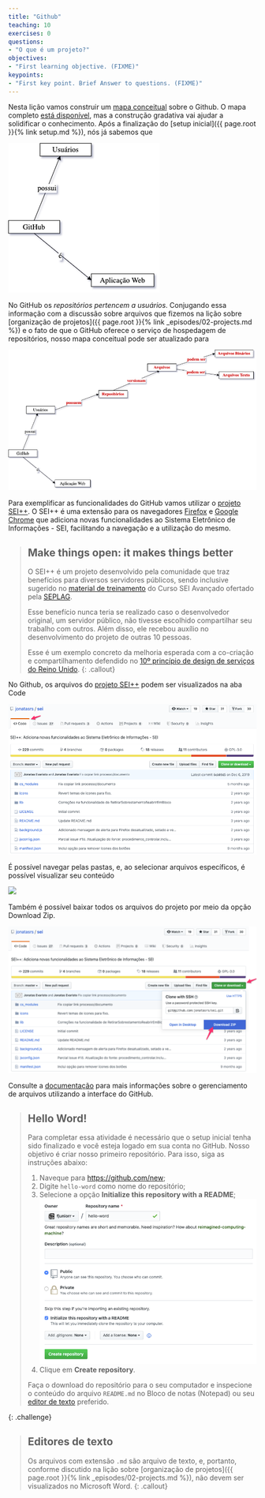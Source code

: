 ```yaml
---
title: "Github"
teaching: 10
exercises: 0
questions:
- "O que é um projeto?"
objectives:
- "First learning objective. (FIXME)"
keypoints:
- "First key point. Brief Answer to questions. (FIXME)"
---
```


Nesta lição vamos construir um [mapa conceitual](https://pt.wikipedia.org/wiki/Mapa_conceitual) sobre o Github. O mapa completo [está disponível](<https://app.diagrams.net/#G1KVuDAjSir8Vvkw_p5wxZueIQ9xKm3BYn>), mas a construção gradativa vai ajudar a solidificar o conhecimento. Após a finalização do [setup inicial]({{ page.root }}{% link setup.md %}), nós já sabemos que

![](../fig/Github-essential_01.png)

No GitHub os _repositórios pertencem a usuários_. Conjugando essa informação com a discussão sobre arquivos que fizemos na lição sobre [organização de projetos]({{ page.root }}{% link _episodes/02-projects.md %}) e o fato de que o GitHub oferece o serviço de hospedagem de repositórios, nosso mapa conceitual pode ser atualizado para

![](../fig/Github-essential_02.png)

Para exemplificar as funcionalidades do GitHub vamos utilizar o [projeto SEI++](https://github.com/jonatasrs/sei). O SEI++ é uma extensão para os navegadores [Firefox](https://developer.mozilla.org/en-US/docs/Mozilla/Add-ons/WebExtensions/Your_first_WebExtension) e [Google Chrome](https://developer.chrome.com/extensions) que adiciona novas funcionalidades ao Sistema Eletrônico de Informações - SEI, facilitando a navegação e a utilização do mesmo. 

> ## Make things open: it makes things better
>
> O SEI++ é um projeto desenvolvido pela comunidade que traz benefícios para diversos servidores públicos, sendo inclusive sugerido no [material de treinamento](http://planejamento.mg.gov.br/sites/default/files/documentos/gestao-governamental/gestao-de-ti/apresentacao_sei_avancado_0.pptx) do Curso SEI Avançado ofertado pela [SEPLAG](http://www.planejamento.mg.gov.br/pagina/gestao-governamental/sei/sistema-eletronico-de-informacoes). 
>
> Esse benefício nunca teria se realizado caso o desenvolvedor original, um servidor público, não tivesse escolhido compartilhar seu trabalho com outros.
> Além disso, ele recebou auxílio no desenvolvimento do projeto de outras 10 pessoas.
> 
> Esse é um exemplo concreto da melhoria esperada com a co-criação e compartilhamento defendido no [10º princípio de design de serviços do Reino Unido](https://www.gov.uk/guidance/government-design-principles).
{: .callout}

No Github, os arquivos do [projeto SEI++](https://github.com/jonatasrs/sei) podem ser visualizados na aba Code

![](../fig/github-tab-code.png)

É possível navegar pelas pastas, e, ao selecionar arquivos específicos, é possível visualizar seu conteúdo

![](../fig/github-file-navigation.gif)

Também é possível baixar todos os arquivos do projeto por meio da opção Download Zip.

![](../fig/github-download-zip.png)

Consulte a [documentação](https://help.github.com/pt/github/managing-files-in-a-repository) para mais informações sobre o gerenciamento de arquivos utilizando a interface do GitHub.

> ## Hello Word!
>
> Para completar essa atividade é necessário que o setup inicial tenha sido finalizado e você esteja logado em sua conta no GitHub. 
> Nosso objetivo é criar nosso primeiro repositório. 
> Para isso, siga as instruções abaixo:
> 
> 1. Naveque para <https://github.com/new>;
> 1. Digite `hello-word` como nome do repositório;
> 1. Selecione a opção __Initialize this repository with a README__;
> ![](../fig/github-create-repo.png)
> 1. Clique em __Create repository__.
>
> Faça o download do repositório para o seu computador e inspecione o conteúdo do arquivo `README.md` no Bloco de notas (Notepad) ou seu [editor de texto](https://en.wikipedia.org/wiki/Text_editor) preferido. 
> 
{: .challenge}

> ## Editores de texto
> 
> Os arquivos com extensão `.md` são arquivo de texto, e, portanto, conforme discutido na lição sobre [organização de projetos]({{ page.root }}{% link _episodes/02-projects.md %}), não devem ser visualizados no Microsoft Word.
{: .callout}

